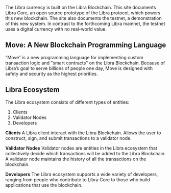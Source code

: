 The Libra currency is built on the Libra Blockchain. This site documents Libra Core, an open source prototype of the Libra protocol, which powers this new blockchain. The site also documents the testnet, a demonstration of this new system. In contrast to the forthcoming Libra mainnet, the testnet uses a digital currency with no real-world value.


## Move: A New Blockchain Programming Language
“Move” is a new programming language for implementing custom transaction logic and "smart contracts" on the Libra Blockchain. Because of Libra’s goal to serve billions of people one day, Move is designed with safety and security as the highest priorities.

## Libra Ecosystem
The Libra ecosystem consists of different types of entities:

1. Clients
2. Validator Nodes
3. Developers

**Clients**
A Libra client interact with the Libra Blockchain. Allows the user to construct, sign, and submit transactions to a validator node.

**Validator Nodes**
Validator nodes are entities in the Libra ecosystem that collectively decide which transactions will be added to the Libra Blockchain. 
A validator node maintains the history of all the transactions on the blockchain. 

**Developers**
The Libra ecosystem supports a wide variety of developers, ranging from people who contribute to Libra Core to those who build applications that use the blockchain.